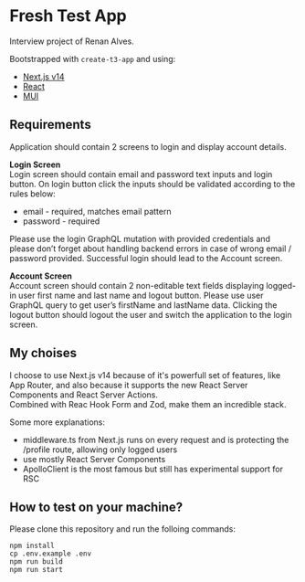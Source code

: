 # Fresh Test App

Interview project of Renan Alves.

Bootstrapped with `create-t3-app` and using:
- [Next.js v14](https://nextjs.org)
- [React](https://react.dev)
- [MUI](https://mui.com/material-ui)


## Requirements

Application should contain 2 screens to login and display account details.

**Login Screen**<br>
Login screen should contain email and password text inputs and login button.
On login button click the inputs should be validated according to the rules below:
- email - required, matches email pattern
- password - required

Please use the login GraphQL mutation with provided credentials and please don’t forget about handling backend errors in case of wrong email / password provided. Successful login should lead to the Account screen.

**Account Screen**<br>
Account screen should contain 2 non-editable text fields displaying logged-in user first name and last name and logout button. Please use user GraphQL query to get user’s firstName and lastName data.
Clicking the logout button should logout the user and switch the application to the login screen.


## My choises

I choose to use Next.js v14 because of it's powerfull set of features, like App Router, and also because it supports the new React Server Components and React Server Actions.<br>
Combined with Reac Hook Form and Zod, make them an incredible stack.

Some more explanations:
- middleware.ts from Next.js runs on every request and is protecting the /profile route, allowing only logged users
- use mostly React Server Components
- ApolloClient is the most famous but still has experimental support for RSC


## How to test on your machine?

Please clone this repository and run the folloing commands:

`npm install`<br>
`cp .env.example .env`<br>
`npm run build`<br>
`npm run start`
